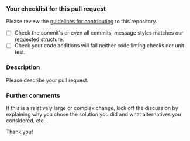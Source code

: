 ### Your checklist for this pull request
Please review the [guidelines for contributing](../CONTRIBUTING.md) to this repository.

- [ ] Check the commit's or even all commits' message styles matches our requested structure.
- [ ] Check your code additions will fail neither code linting checks nor unit test.

### Description
Please describe your pull request.

### Further comments
If this is a relatively large or complex change, kick off the discussion by explaining why you chose the solution you did and what alternatives you considered, etc...

Thank you!
